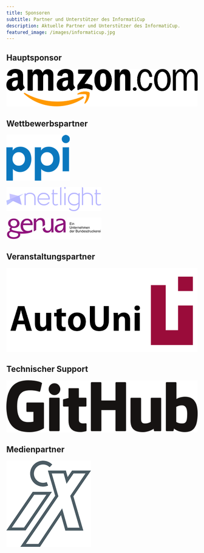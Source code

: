 ```yaml
---
title: Sponsoren
subtitle: Partner und Unterstützer des InformatiCup
description: Aktuelle Partner und Unterstützer des InformatiCup.
featured_image: /images/informaticup.jpg
---
```


## Hauptsponsor

<p>
<a href="https://amazon.jobs/">
<img border="0" alt="Amazon" src="/images/sponsors/amazon.png">
</a>
</p>

## Wettbewerbspartner

<p>
<a href="http://www.ppi.de/">
<img border="0" alt="PPI AG" src="/images/sponsors/ppi.png">
</a>
</p>

<p>
<a href="https://www.netlight.com/">
<img border="0" alt="Netlight" src="/images/sponsors/netlight.png">
</a>
</p>

<p>
<a href="https://www.genua.de/">
<img border="0" alt="genua GmbH" src="/images/sponsors/genua.jpg">
</a>
</p>

## Veranstaltungspartner

<p>
<a href="http://www.autouni.de/">
<img border="0" alt="AutoUni " src="/images/sponsors/autouni.png">
</a>
</p>

## Technischer Support

<p>
<a href="https://github.com/">
<img border="0" alt="GitHub " src="/images/sponsors/github.png">
</a>
</p>

## Medienpartner

<p>
<a href="https://www.heise.de/ix/">
<img border="0" alt="iX " src="/images/sponsors/ix.png">
</a>
</p>
